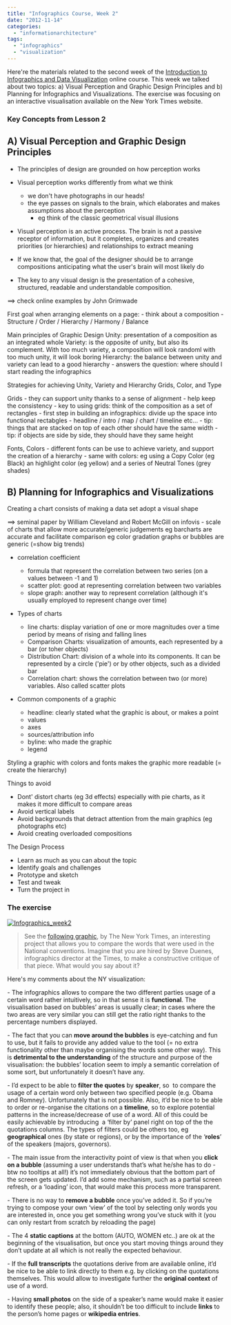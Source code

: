 ```yaml
---
title: "Infographics Course, Week 2"
date: "2012-11-14"
categories: 
  - "informationarchitecture"
tags: 
  - "infographics"
  - "visualization"
---
```


Here're the materials related to the second week of the [Introduction to Infographics and Data Visualization](https://knightcenter.utexas.edu/course/introduction-infographics-and-data-visualization-knight-centers-first-massive-open-online-cou) online course. This week we talked about two topics: a) Visual Perception and Graphic Design Principles and b) Planning for Infographics and Visualizations. The exercise was focusing on an interactive visualisation available on the New York Times website.

### Key Concepts from Lesson 2

A) Visual Perception and Graphic Design Principles
-----------------------------------------

- The principles of design are grounded on how perception works
- Visual perception works differently from what we think 
	- we don't have photographs in our heads!
	- the eye passes on signals to the brain, which elaborates and makes assumptions about the perception
		- eg think of the classic geometrical visual illusions 
- Visual perception is an active process. The brain is not a passive receptor of information, but it completes, organizes and creates priorities (or hierarchies) and relationships to extract meaning
- If we know that, the goal of the designer should be to arrange compositions anticipating what the user's brain will most likely do

- The key to any visual design is the presentation of a cohesive, structured, readable and understandable composition.

==> check online examples by John Grimwade

First goal when arranging elements on a page:
	- think about a composition
	- Structure / Order / Hierarchy / Harmony / Balance
	
Main principles of Graphic Design
	Unity: presentation of a composition as an integrated whole
	Variety: is the opposite of unity, but also its complement. With too much variety, a composition will look randoml with too much unity, it will look boring
	Hierarchy: the balance between unity and variety can lead to a good hierarchy
		- answers the question: where should I start reading the infographics
		
Strategies for achieving Unity, Variety and Hierarchy
	Grids, Color, and Type
	
Grids
	- they can support unity thanks to a sense of alignment
	- help keep the consistency
	- key to using grids: think of the composition as a set of rectangles
	- first step in building an infographics: divide up the space into functional rectabgles
		- headline / intro / map / chart / timeline etc...
		- tip: things that are stacked on top of each other should have the same width
		- tip: if objects are side by side, they should have they same height
		
Fonts, Colors
	- different fonts can be use to achieve variety, and support the creation of a hierarchy
	- same with colors: eg using a Copy Color (eg Black) an highlight color (eg yellow) and a series of Neutral Tones (grey shades)
	
	

B) Planning for Infographics and Visualizations
-----------------------------------------

Creating a chart consists of making a data set adopt a visual shape

==> seminal paper by William Cleveland and Robert McGill on infovis
	- scale of charts that allow more accurate/generic judgements
		eg barcharts are accurate and facilitate comparison
		eg color gradation graphs or bubbles are generic (=show big trends)
	
- correlation coefficient
	- formula that represent the correlation between two series (on a values between -1 and 1)
	- scatter plot: good at representing correlation between two variables
	- slope graph: another way to represent correlation (although it's usually employed to represent change over time)

- Types of charts
	- line charts: display variation of one or more magnitudes over a time period by means of rising and falling lines
	- Comparison Charts: visualization of amounts, each represented by a bar (or toher objects)
	- Distribution Chart: division of a whole into its components. It can be represented by a circle ('pie') or by other objects, such as a divided bar
	- Correlation chart: shows the correlation between two (or more) variables. Also called scatter plots

- Common components of a graphic
	- headline: clearly stated what the graphic is about, or makes a point
	- values
	- axes
	- sources/attribution info
	- byline: who made the graphic
	- legend
	
	
Styling a graphic with colors and fonts makes the graphic more readable (= create the hierarchy)

Things to avoid
- Dont' distort charts (eg 3d effects) especially with pie charts, as it makes it more difficult to compare areas
- Avoid vertical labels
- Avoid backgrounds that detract attention from the main graphics (eg photographs etc)
- Avoid creating overloaded compositions

The Design Process
- Learn as much as you can about the topic
- Identify goals and challenges
- Prototype and sketch
- Test and tweak
- Turn the project in

### The exercise

[![Infographics_week2](/media/static/blog_img/8186847080_89e8727c0b_c.jpg)](http://www.nytimes.com/interactive/2012/09/06/us/politics/convention-word-counts.html "Infographics_week2")

> See the [following graphic](http://www.nytimes.com/interactive/2012/09/06/us/politics/convention-word-counts.html), by The New York Times, an interesting project that allows you to compare the words that were used in the National conventions. Imagine that you are hired by Steve Duenes, infographics director at the Times, to make a constructive critique of that piece. What would you say about it?

Here's my comments about the NY visualization:

\- The infographics allows to compare the two different parties usage of a certain word rather intuitively, so in that sense it is **functional**. The visualisation based on bubbles’ areas is usually clear; in cases where the two areas are very similar you can still get the ratio right thanks to the percentage numbers displayed.

\- The fact that you can **move around the bubbles** is eye-catching and fun to use, but it fails to provide any added value to the tool (= no extra functionality other than maybe organising the words some other way). This is **detrimental to the understanding** of the structure and purpose of the visualisation: the bubbles’ location seem to imply a semantic correlation of some sort, but unfortunately it doesn’t have any.

\- I’d expect to be able to **filter the quotes** by **speaker**, so  to compare the usage of a certain word only between two specified people (e.g. Obama and Romney). Unfortunately that is not possible. Also, it’d be nice to be able to order or re-organise the citations on a **timeline**, so to explore potential patterns in the increase/decrease of use of a word. All of this could be easily achievable by introducing  a ‘filter by’ panel right on top of the the quotations columns. The types of filters could be others too, eg **geographical** ones (by state or regions), or by the importance of the ‘**roles**’ of the speakers (majors, governors).

\- The main issue from the interactivity point of view is that when you **click on a bubble** (assuming a user understands that’s what he/she has to do - btw no tooltips at all!) it’s not immediately obvious that the bottom part of the screen gets updated. I’d add some mechanism, such as a partial screen refresh, or a ‘loading’ icon, that would make this process more transparent. 

\- There is no way to **remove a bubble** once you’ve added it. So if you’re trying to compose your own ‘view’ of the tool by selecting only words you are interested in, once you get something wrong you’ve stuck with it (you can only restart from scratch by reloading the page) 

\- The 4 **static captions** at the bottom (AUTO, WOMEN etc..) are ok at the beginning of the visualisation, but once you start moving things around they don’t update at all which is not really the expected behaviour. 

\- If the **full transcripts** the quotations derive from are available online, it’d be nice to be able to link directly to them e.g. by clicking on the quotations themselves. This would allow to investigate further the **original context** of use of a word.

\- Having **small photos** on the side of a speaker’s name would make it easier to identify these people; also, it shouldn’t be too difficult to include **links** to the person’s home pages or **wikipedia entries**.
